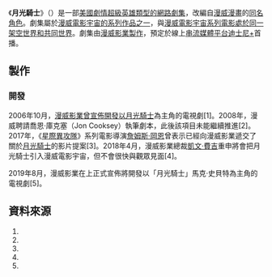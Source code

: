 《**月光騎士**》（）是一部[美國](https://zh.wikipedia.org/wiki/美國 "wikilink")[劇情](https://zh.wikipedia.org/wiki/劇情片 "wikilink")[超級英雄類型的](https://zh.wikipedia.org/wiki/超級英雄 "wikilink")[網路劇集](../Page/網路劇集.md "wikilink")，改編自[漫威漫畫](../Page/漫威漫畫.md "wikilink")的[同名角色](../Page/月光騎士.md "wikilink")。劇集屬於[漫威電影宇宙的系列作品之一](https://zh.wikipedia.org/wiki/漫威電影宇宙 "wikilink")，與[漫威電影宇宙系列電影處於同一](https://zh.wikipedia.org/wiki/漫威電影宇宙系列電影 "wikilink")[架空世界和](https://zh.wikipedia.org/wiki/架空世界 "wikilink")[共同世界](../Page/共同世界.md "wikilink")。劇集由[漫威影業製作](https://zh.wikipedia.org/wiki/漫威影業 "wikilink")，預定於線上[串流媒體平台](https://zh.wikipedia.org/wiki/串流媒體 "wikilink")[迪士尼+](../Page/迪士尼+.md "wikilink")首播。

## 製作

### 開發

2006年10月，[漫威影業曾宣佈開發以](https://zh.wikipedia.org/wiki/漫威影業 "wikilink")[月光騎士](../Page/月光騎士.md "wikilink")為主角的電視劇\[1\]。2008年，漫威聘請喬恩·庫克塞（Jon Cooksey）執筆劇本，此後該項目未能繼續推進\[2\]。2017年，《[星際異攻隊](https://zh.wikipedia.org/wiki/星際異攻隊_\(電影\) "wikilink")》系列電影導演[詹姆斯·岡恩](../Page/詹姆斯·岡恩.md "wikilink")曾表示已經向漫威影業遞交了關於[月光騎士](../Page/月光騎士.md "wikilink")的影片提案\[3\]。2018年4月，漫威影業總裁[凱文·費吉](../Page/凱文·費吉.md "wikilink")重申將會把月光騎士引入漫威電影宇宙，但不會很快與觀眾見面\[4\]。

2019年8月，漫威影業在上正式宣佈將開發以「月光騎士」馬克·史貝特為主角的電視劇\[5\]。

## 資料來源

1.
2.
3.
4.
5.